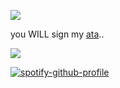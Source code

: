 ![](https://files.catbox.moe/6gpq5c.gif)

you WILL sign my [ata](https://marcywuzhere.atabook.org/)..


![](https://komarev.com/ghpvc/?username=wlwattson)

[![spotify-github-profile](https://spotify-github-profile.kittinanx.com/api/view?uid=44csvgkpct67jqlanu7db107a&cover_image=true&theme=novatorem&show_offline=true&background_color=121212&interchange=true&bar_color=53b14f&bar_color_cover=false)](https://github.com/kittinan/spotify-github-profile)


<!--
**wlwattson/wlwattson** is a ✨ _special_ ✨ repository because its `README.md` (this file) appears on your GitHub profile.
![](https://i.pinimg.com/originals/46/7d/22/467d227643b9204d887249ab8ca14130.gif)
Here are some ideas to get you started:

- 🔭 I’m currently working on ...
- 🌱 I’m currently learning ...
- 👯 I’m looking to collaborate on ...
- 🤔 I’m looking for help with ...
- 💬 Ask me about ...
- 📫 How to reach me: ...
- 😄 Pronouns: ...
- ⚡ Fun fact: ...
-->
